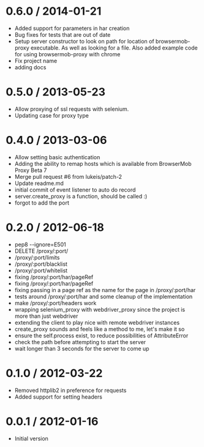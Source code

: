 
0.6.0 / 2014-01-21
==================

  * Added support for parameters in har creation
  * Bug fixes for tests that are out of date
  * Setup server constructor to look on path for location of browsermob-proxy executable. As well as looking for a file. Also added example code for using browsermob-proxy with chrome
  * Fix project name
  * adding docs

0.5.0 / 2013-05-23
==================
* Allow proxying of ssl requests with selenium.
* Updating case for proxy type


0.4.0 / 2013-03-06
==================

  * Allow setting basic authentication
  * Adding the ability to remap hosts which is available from BrowserMob Proxy Beta 7
  * Merge pull request #6 from lukeis/patch-2
  * Update readme.md
  * initial commit of event listener to auto do record
  * server.create_proxy is a function, should be called :)
  * forgot to add the port

0.2.0 / 2012-06-18
==================

  * pep8 --ignore=E501
  * DELETE /proxy/:port/
  * /proxy/:port/limits
  * /proxy/:port/blacklist
  * /proxy/:port/whitelist
  * fixing /proxy/:port/har/pageRef
  * fixing /proxy/:port/har/pageRef
  * fixing passing in a page ref as the name for the page in /proxy/:port/har
  * tests around /proxy/:port/har and some cleanup of the implementation
  * make /proxy/:port/headers work
  * wrapping selenium_proxy with webdriver_proxy since the project is more than just webdriver
  * extending the client to play nice with remote webdriver instances
  * create_proxy sounds and feels like a method to me, let's make it so
  * ensure the self.process exist, to reduce possibilities of AttributeError
  * check the path before attempting to start the server
  * wait longer than 3 seconds for the server to come up

0.1.0 / 2012-03-22
==================

* Removed httplib2 in preference for requests
* Added support for setting headers

0.0.1 / 2012-01-16
==================

* Initial version
